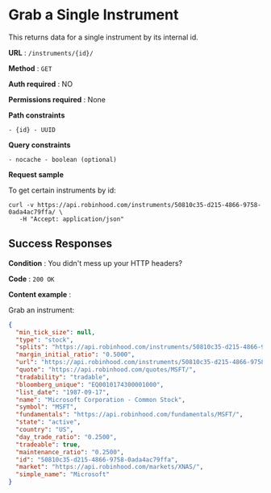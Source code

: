 # Grab a Single Instrument

This returns data for a single instrument by its internal id.

**URL** : `/instruments/{id}/`

**Method** : `GET`

**Auth required** : NO

**Permissions required** : None

**Path constraints**

    - {id} - UUID

**Query constraints**

    - nocache - boolean (optional)

**Request sample**

To get certain instruments by id:

```
curl -v https://api.robinhood.com/instruments/50810c35-d215-4866-9758-0ada4ac79ffa/ \
   -H "Accept: application/json"
```

## Success Responses

**Condition** : You didn't mess up your HTTP headers?

**Code** : `200 OK`

**Content example** :

Grab an instrument:

```json
{
  "min_tick_size": null,
  "type": "stock",
  "splits": "https://api.robinhood.com/instruments/50810c35-d215-4866-9758-0ada4ac79ffa/splits/",
  "margin_initial_ratio": "0.5000",
  "url": "https://api.robinhood.com/instruments/50810c35-d215-4866-9758-0ada4ac79ffa/",
  "quote": "https://api.robinhood.com/quotes/MSFT/",
  "tradability": "tradable",
  "bloomberg_unique": "EQ0010174300001000",
  "list_date": "1987-09-17",
  "name": "Microsoft Corporation - Common Stock",
  "symbol": "MSFT",
  "fundamentals": "https://api.robinhood.com/fundamentals/MSFT/",
  "state": "active",
  "country": "US",
  "day_trade_ratio": "0.2500",
  "tradeable": true,
  "maintenance_ratio": "0.2500",
  "id": "50810c35-d215-4866-9758-0ada4ac79ffa",
  "market": "https://api.robinhood.com/markets/XNAS/",
  "simple_name": "Microsoft"
}
```
